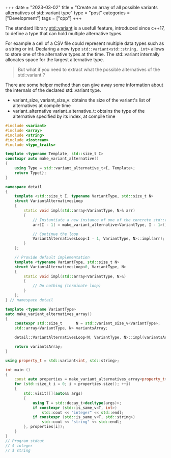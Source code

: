 +++
date = "2023-03-02"
title = "Create an array of all possible variants alternatives of std::variant type"
type = "post"
categories = ["Development"]
tags = ["cpp"]
+++

The standard library [std::variant](https://en.cppreference.com/w/cpp/utility/variant) is a usefull feature, introduced since c++17, to define a type that can hold multiple alternative types. 

For example a cell of a CSV file could represent multiple data types such as a string or int. Declaring a new type `std::variant<std::string, int>` allows to store one of the alternative types at the time. The std::variant internally allocates space for the largest alternative type. 

> But what if you need to extract what the possible alternatives of the std::variant ?


There are some helper method than can give away some information about the internals of the declared std::variant type.

* variant_size, variant_size_v: obtains the size of the variant's list of alternatives at compile time
* variant_alternative variant_alternative_t: obtains the type of the alternative specified by its index, at compile time


```cpp
#include <variant>
#include <array>
#include <string>
#include <iostream>
#include <type_traits>

template <typename Template, std::size_t I>
constexpr auto make_variant_alternative()
{
    using Type = std::variant_alternative_t<I, Template>;
    return Type{};
}

namespace detail
{
    template <std::size_t I, typename VariantType, std::size_t N>
    struct VariantAlternativesLoop
    {
        static void impl(std::array<VariantType, N>& arr)
        {
            // Instantiate a new instance of one of the concrete std::variant types by index.
            arr[I - 1] = make_variant_alternative<VariantType, I - 1>();

            // Continue the loop
            VariantAlternativesLoop<I - 1, VariantType, N>::impl(arr);
        }
    };

    // Provide default implementation
    template <typename VariantType, std::size_t N>
    struct VariantAlternativesLoop<0, VariantType, N>
    {
        static void impl(std::array<VariantType, N>&)
        {
            // Do nothing (terminate loop)
        }
    };
} // namespace detail

template <typename VariantType>
auto make_variant_alternatives_array()
{
    constexpr std::size_t      N = std::variant_size_v<VariantType>;
    std::array<VariantType, N> variantsArray;

    detail::VariantAlternativesLoop<N, VariantType, N>::impl(variantsArray);

    return variantsArray;
}

using property_t = std::variant<int, std::string>;

int main ()
{ 
    const auto properties = make_variant_alternatives_array<property_t>();
    for (std::size_t i = 0; i < properties.size(); ++i)
    {
        std::visit([](auto&& args)
        {
            using T = std::decay_t<decltype(args)>;
            if constexpr (std::is_same_v<T, int>)
                std::cout << "integer" << std::endl;
            if constexpr (std::is_same_v<T, std::string>)
                std::cout << "string" << std::endl;
        }, properties[i]);
    } 
}
// Program stdout
// $ integer
// $ string
```
